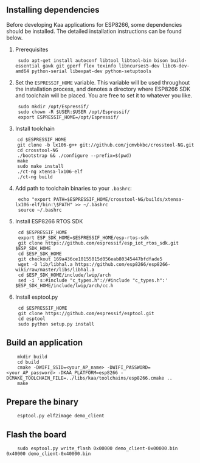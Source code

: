 ## Installing dependencies

Before developing Kaa applications for ESP8266, some dependencies should be installed.
The detailed installation instructions can be found below.

1. Prerequisites

        sudo apt-get install autoconf libtool libtool-bin bison build-essential gawk git gperf flex texinfo libncurses5-dev libc6-dev-amd64 python-serial libexpat-dev python-setuptools

2. Set the `ESPRESSIF_HOME` variable.
This variable will be used throughout the installation process, and denotes a directory where ESP8266 SDK and toolchain will be placed.
You are free to set it to whatever you like.

        sudo mkdir /opt/Espressif/
        sudo chown -R $USER:$USER /opt/Espressif/
        export ESPRESSIF_HOME=/opt/Espressif/

3. Install toolchain
<!-- TODO: KAA-928 -->

        cd $ESPRESSIF_HOME
        git clone -b lx106-g++ git://github.com/jcmvbkbc/crosstool-NG.git
        cd crosstool-NG
        ./bootstrap && ./configure --prefix=$(pwd)
        make
        sudo make install
        ./ct-ng xtensa-lx106-elf
        ./ct-ng build

4. Add path to toolchain binaries to your `.bashrc`:

        echo "export PATH=$ESPRESSIF_HOME/crosstool-NG/builds/xtensa-lx106-elf/bin:\$PATH" >> ~/.bashrc
        source ~/.bashrc

5. Install ESP8266 RTOS SDK

        cd $ESPRESSIF_HOME
        export ESP_SDK_HOME=$ESPRESSIF_HOME/esp-rtos-sdk
        git clone https://github.com/espressif/esp_iot_rtos_sdk.git $ESP_SDK_HOME
        cd $ESP_SDK_HOME
        git checkout 169a436ce10155015d056eab80345447bfdfade5
        wget -O lib/libhal.a https://github.com/esp8266/esp8266-wiki/raw/master/libs/libhal.a
        cd $ESP_SDK_HOME/include/lwip/arch
        sed -i 's:#include "c_types.h"://#include "c_types.h":' $ESP_SDK_HOME/include/lwip/arch/cc.h

6. Install esptool.py

        cd $ESPRESSIF_HOME
        git clone https://github.com/espressif/esptool.git
        cd esptool
        sudo python setup.py install

## Build an application
        mkdir build
        cd build
        cmake -DWIFI_SSID=<your_AP_name> -DWIFI_PASSWORD=<your_AP_password> -DKAA_PLATFORM=esp8266 -DCMAKE_TOOLCHAIN_FILE=../libs/kaa/toolchains/esp8266.cmake ..
        make

## Prepare the binary
        esptool.py elf2image demo_client

## Flash the board
        sudo esptool.py write_flash 0x00000 demo_client-0x00000.bin 0x40000 demo_client-0x40000.bin